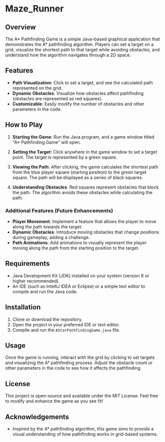 # Maze_Runner

## Overview

The A* Pathfinding Game is a simple Java-based graphical application that demonstrates the A* pathfinding algorithm. Players can set a target on a grid, visualize the shortest path to that target while avoiding obstacles, and understand how the algorithm navigates through a 2D space.

## Features

- **Path Visualization**: Click to set a target, and see the calculated path represented on the grid.
- **Dynamic Obstacles**: Visualize how obstacles affect pathfinding (obstacles are represented as red squares).
- **Customizable**: Easily modify the number of obstacles and other parameters in the code.

## How to Play

1. **Starting the Game**: Run the Java program, and a game window titled "A* Pathfinding Game" will open.

2. **Setting the Target**: Click anywhere in the game window to set a target point. The target is represented by a green square.

3. **Viewing the Path**: After clicking, the game calculates the shortest path from the blue player square (starting position) to the green target square. The path will be displayed as a series of black squares.

4. **Understanding Obstacles**: Red squares represent obstacles that block the path. The algorithm avoids these obstacles while calculating the path.

### Additional Features (Future Enhancements)

- **Player Movement**: Implement a feature that allows the player to move along the path towards the target.
- **Dynamic Obstacles**: Introduce moving obstacles that change positions during gameplay, adding a challenge.
- **Path Animations**: Add animations to visually represent the player moving along the path from the starting position to the target.

## Requirements

- Java Development Kit (JDK) installed on your system (version 8 or higher recommended).
- An IDE (such as IntelliJ IDEA or Eclipse) or a simple text editor to compile and run the Java code.

## Installation

1. Clone or download the repository.
2. Open the project in your preferred IDE or text editor.
3. Compile and run the `AStarPathfindingGame.java` file.

## Usage

Once the game is running, interact with the grid by clicking to set targets and visualizing the A* pathfinding process. Adjust the obstacle count or other parameters in the code to see how it affects the pathfinding.

## License

This project is open-source and available under the MIT License. Feel free to modify and enhance the game as you see fit!

## Acknowledgements

- Inspired by the A* pathfinding algorithm, this game aims to provide a visual understanding of how pathfinding works in grid-based systems.
